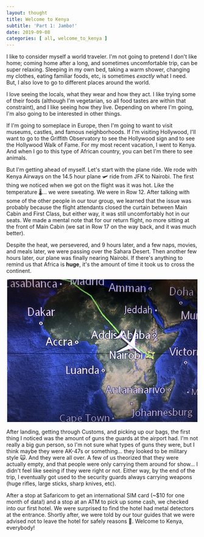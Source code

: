 ```yaml
---
layout: thought
title: Welcome to Kenya
subtitle: 'Part 1: Jambo!'
date: 2019-09-08
categories: [ all, welcome_to_kenya ]
---
```


I like to consider myself a world traveler. I'm not going to pretend I don't like home; coming home after a long, and sometimes uncomfortable trip, can be super relaxing. Sleeping in my own bed, taking a warm shower, changing my clothes, eating familiar foods, etc, is sometimes _exactly_ what I need. But, I also love to go to different places around the world.

I love seeing the locals, what they wear and how they act. I like trying some of their foods (although I'm vegetarian, so all food tastes are within that constraint), and I like seeing how they live. Depending on where I'm going, I'm also going to be interested in other things.

If I'm going to someplace in Europe, then I'm going to want to visit museums, castles, and famous neighborhoods. If I'm visiting Hollywood, I'll want to go to the Griffith Observatory to see the Hollywood sign and to see the Hollywood Walk of Fame. For my most recent vacation, I went to Kenya. And when I go to this type of African country, you can bet I'm there to see animals.

But I'm getting ahead of myself. Let's start with the plane ride. We rode with Kenya Airways on the 14.5 hour plane 🛩 ride from JFK to Nairobi. The first thing we noticed when we got on the flight was it was hot. Like the temperature 🌡... we were sweating. We were in Row 12. After talking with some of the other people in our tour group, we learned that the issue was probably because the flight attendants closed the curtain between Main Cabin and First Class, but either way, it was still uncomfortably hot in our seats. We made a mental note that for our return flight, no more sitting at the front of Main Cabin (we sat in Row 17 on the way back, and it was much better).

Despite the heat, we persevered, and 9 hours later, and a few naps, movies, and meals later, we were passing over the Sahara Desert. Then another few hours later, our plane was finally nearing Nairobi. If there's anything to remind us that Africa is **huge**, it's the amount of time it took us to cross the continent.

<div align="center">
  <img src="/resources/pictures/thoughts/welcome-to-kenya/fly_over_nairobi.jpg" alt="Fly Over Nairobi">
</div>

After landing, getting through Customs, and picking up our bags, the first thing I noticed was the amount of guns the guards at the airport had. I'm not really a big gun person, so I'm not sure what types of guns they were, but I think maybe they were AK-47s or something... they looked to be military style 🙀. And they were all over. A few of us theorized that they were actually empty, and that people were only carrying them around for show... I didn't feel like seeing if they were right or not. Either way, by the end of the trip, I eventually got used to the security guards always carrying weapons (huge rifles, large sticks, sharp knives, etc).

After a stop at Safaricom to get an international SIM card (~$10 for one month of data!) and a stop at an ATM to pick up some cash, we checked into our first hotel. We were surprised to find the hotel had metal detectors at the entrance. Shortly after, we were told by our tour guides that we were advised not to leave the hotel for safely reasons 😬. Welcome to Kenya, everybody!
